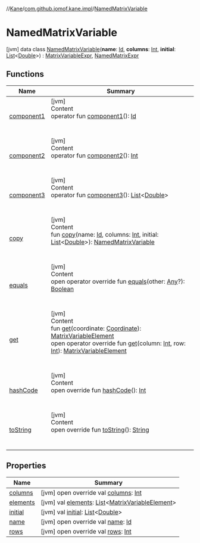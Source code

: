 //[Kane](../../index.md)/[com.github.jomof.kane.impl](../index.md)/[NamedMatrixVariable](index.md)



# NamedMatrixVariable  
 [jvm] data class [NamedMatrixVariable](index.md)(**name**: [Id](../index.md#%5Bcom.github.jomof.kane.impl%2FId%2F%2F%2FPointingToDeclaration%2F%5D%2FClasslikes%2F-321538412), **columns**: [Int](https://kotlinlang.org/api/latest/jvm/stdlib/kotlin/-int/index.html), **initial**: [List](https://kotlinlang.org/api/latest/jvm/stdlib/kotlin.collections/-list/index.html)<[Double](https://kotlinlang.org/api/latest/jvm/stdlib/kotlin/-double/index.html)>) : [MatrixVariableExpr](../-matrix-variable-expr/index.md), [NamedMatrixExpr](../-named-matrix-expr/index.md)   


## Functions  
  
|  Name|  Summary| 
|---|---|
| <a name="com.github.jomof.kane.impl/NamedMatrixVariable/component1/#/PointingToDeclaration/"></a>[component1](component1.md)| <a name="com.github.jomof.kane.impl/NamedMatrixVariable/component1/#/PointingToDeclaration/"></a>[jvm]  <br>Content  <br>operator fun [component1](component1.md)(): [Id](../index.md#%5Bcom.github.jomof.kane.impl%2FId%2F%2F%2FPointingToDeclaration%2F%5D%2FClasslikes%2F-321538412)  <br><br><br>
| <a name="com.github.jomof.kane.impl/NamedMatrixVariable/component2/#/PointingToDeclaration/"></a>[component2](component2.md)| <a name="com.github.jomof.kane.impl/NamedMatrixVariable/component2/#/PointingToDeclaration/"></a>[jvm]  <br>Content  <br>operator fun [component2](component2.md)(): [Int](https://kotlinlang.org/api/latest/jvm/stdlib/kotlin/-int/index.html)  <br><br><br>
| <a name="com.github.jomof.kane.impl/NamedMatrixVariable/component3/#/PointingToDeclaration/"></a>[component3](component3.md)| <a name="com.github.jomof.kane.impl/NamedMatrixVariable/component3/#/PointingToDeclaration/"></a>[jvm]  <br>Content  <br>operator fun [component3](component3.md)(): [List](https://kotlinlang.org/api/latest/jvm/stdlib/kotlin.collections/-list/index.html)<[Double](https://kotlinlang.org/api/latest/jvm/stdlib/kotlin/-double/index.html)>  <br><br><br>
| <a name="com.github.jomof.kane.impl/NamedMatrixVariable/copy/#kotlin.Any#kotlin.Int#kotlin.collections.List[kotlin.Double]/PointingToDeclaration/"></a>[copy](copy.md)| <a name="com.github.jomof.kane.impl/NamedMatrixVariable/copy/#kotlin.Any#kotlin.Int#kotlin.collections.List[kotlin.Double]/PointingToDeclaration/"></a>[jvm]  <br>Content  <br>fun [copy](copy.md)(name: [Id](../index.md#%5Bcom.github.jomof.kane.impl%2FId%2F%2F%2FPointingToDeclaration%2F%5D%2FClasslikes%2F-321538412), columns: [Int](https://kotlinlang.org/api/latest/jvm/stdlib/kotlin/-int/index.html), initial: [List](https://kotlinlang.org/api/latest/jvm/stdlib/kotlin.collections/-list/index.html)<[Double](https://kotlinlang.org/api/latest/jvm/stdlib/kotlin/-double/index.html)>): [NamedMatrixVariable](index.md)  <br><br><br>
| <a name="kotlin/Any/equals/#kotlin.Any?/PointingToDeclaration/"></a>[equals](../../com.github.jomof.kane.impl.types/-double-algebraic-type/index.md#%5Bkotlin%2FAny%2Fequals%2F%23kotlin.Any%3F%2FPointingToDeclaration%2F%5D%2FFunctions%2F-321538412)| <a name="kotlin/Any/equals/#kotlin.Any?/PointingToDeclaration/"></a>[jvm]  <br>Content  <br>open operator override fun [equals](../../com.github.jomof.kane.impl.types/-double-algebraic-type/index.md#%5Bkotlin%2FAny%2Fequals%2F%23kotlin.Any%3F%2FPointingToDeclaration%2F%5D%2FFunctions%2F-321538412)(other: [Any](https://kotlinlang.org/api/latest/jvm/stdlib/kotlin/-any/index.html)?): [Boolean](https://kotlinlang.org/api/latest/jvm/stdlib/kotlin/-boolean/index.html)  <br><br><br>
| <a name="com.github.jomof.kane.impl/NamedMatrixVariable/get/#com.github.jomof.kane.impl.Coordinate/PointingToDeclaration/"></a>[get](get.md)| <a name="com.github.jomof.kane.impl/NamedMatrixVariable/get/#com.github.jomof.kane.impl.Coordinate/PointingToDeclaration/"></a>[jvm]  <br>Content  <br>fun [get](get.md)(coordinate: [Coordinate](../-coordinate/index.md)): [MatrixVariableElement](../-matrix-variable-element/index.md)  <br>open operator override fun [get](get.md)(column: [Int](https://kotlinlang.org/api/latest/jvm/stdlib/kotlin/-int/index.html), row: [Int](https://kotlinlang.org/api/latest/jvm/stdlib/kotlin/-int/index.html)): [MatrixVariableElement](../-matrix-variable-element/index.md)  <br><br><br>
| <a name="kotlin/Any/hashCode/#/PointingToDeclaration/"></a>[hashCode](../../com.github.jomof.kane.impl.types/-double-algebraic-type/index.md#%5Bkotlin%2FAny%2FhashCode%2F%23%2FPointingToDeclaration%2F%5D%2FFunctions%2F-321538412)| <a name="kotlin/Any/hashCode/#/PointingToDeclaration/"></a>[jvm]  <br>Content  <br>open override fun [hashCode](../../com.github.jomof.kane.impl.types/-double-algebraic-type/index.md#%5Bkotlin%2FAny%2FhashCode%2F%23%2FPointingToDeclaration%2F%5D%2FFunctions%2F-321538412)(): [Int](https://kotlinlang.org/api/latest/jvm/stdlib/kotlin/-int/index.html)  <br><br><br>
| <a name="com.github.jomof.kane.impl/NamedMatrixVariable/toString/#/PointingToDeclaration/"></a>[toString](to-string.md)| <a name="com.github.jomof.kane.impl/NamedMatrixVariable/toString/#/PointingToDeclaration/"></a>[jvm]  <br>Content  <br>open override fun [toString](to-string.md)(): [String](https://kotlinlang.org/api/latest/jvm/stdlib/kotlin/-string/index.html)  <br><br><br>


## Properties  
  
|  Name|  Summary| 
|---|---|
| <a name="com.github.jomof.kane.impl/NamedMatrixVariable/columns/#/PointingToDeclaration/"></a>[columns](columns.md)| <a name="com.github.jomof.kane.impl/NamedMatrixVariable/columns/#/PointingToDeclaration/"></a> [jvm] open override val [columns](columns.md): [Int](https://kotlinlang.org/api/latest/jvm/stdlib/kotlin/-int/index.html)   <br>
| <a name="com.github.jomof.kane.impl/NamedMatrixVariable/elements/#/PointingToDeclaration/"></a>[elements](elements.md)| <a name="com.github.jomof.kane.impl/NamedMatrixVariable/elements/#/PointingToDeclaration/"></a> [jvm] val [elements](elements.md): [List](https://kotlinlang.org/api/latest/jvm/stdlib/kotlin.collections/-list/index.html)<[MatrixVariableElement](../-matrix-variable-element/index.md)>   <br>
| <a name="com.github.jomof.kane.impl/NamedMatrixVariable/initial/#/PointingToDeclaration/"></a>[initial](initial.md)| <a name="com.github.jomof.kane.impl/NamedMatrixVariable/initial/#/PointingToDeclaration/"></a> [jvm] val [initial](initial.md): [List](https://kotlinlang.org/api/latest/jvm/stdlib/kotlin.collections/-list/index.html)<[Double](https://kotlinlang.org/api/latest/jvm/stdlib/kotlin/-double/index.html)>   <br>
| <a name="com.github.jomof.kane.impl/NamedMatrixVariable/name/#/PointingToDeclaration/"></a>[name](name.md)| <a name="com.github.jomof.kane.impl/NamedMatrixVariable/name/#/PointingToDeclaration/"></a> [jvm] open override val [name](name.md): [Id](../index.md#%5Bcom.github.jomof.kane.impl%2FId%2F%2F%2FPointingToDeclaration%2F%5D%2FClasslikes%2F-321538412)   <br>
| <a name="com.github.jomof.kane.impl/NamedMatrixVariable/rows/#/PointingToDeclaration/"></a>[rows](rows.md)| <a name="com.github.jomof.kane.impl/NamedMatrixVariable/rows/#/PointingToDeclaration/"></a> [jvm] open override val [rows](rows.md): [Int](https://kotlinlang.org/api/latest/jvm/stdlib/kotlin/-int/index.html)   <br>

